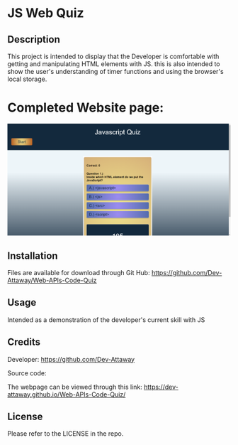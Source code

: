 # JS Web Quiz

## Description
This project is intended to display that the Developer is comfortable with getting and manipulating HTML elements with JS.
this is also intended to show the user's understanding of timer functions and using the browser's local storage.

# Completed Website page:
![](./assets/web-quiz.png)


## Installation

Files are available for download through Git Hub:
https://github.com/Dev-Attaway/Web-APIs-Code-Quiz

## Usage

Intended as a demonstration of the developer's current skill with JS

## Credits

Developer:
https://github.com/Dev-Attaway

Source code:


The webpage can be viewed through this link:
https://dev-attaway.github.io/Web-APIs-Code-Quiz/
## License

Please refer to the LICENSE in the repo.
